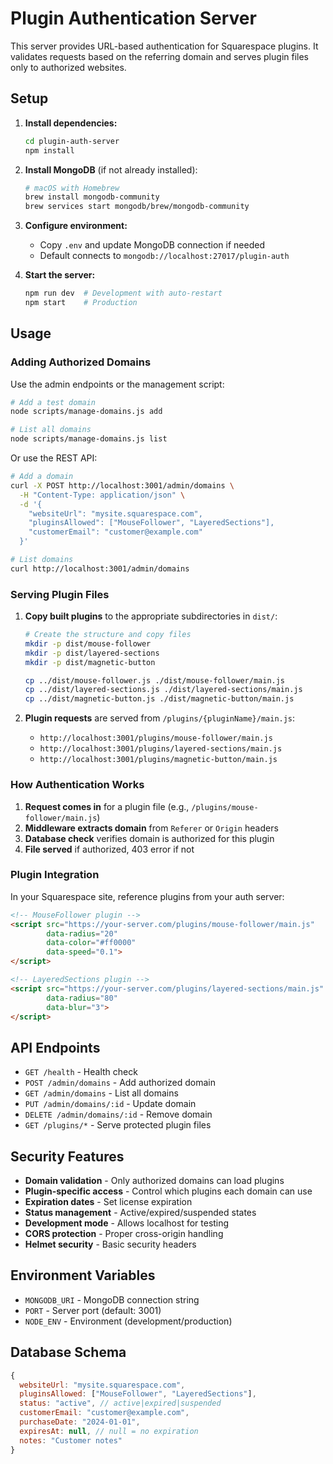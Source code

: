# Plugin Authentication Server

This server provides URL-based authentication for Squarespace plugins. It validates requests based on the referring domain and serves plugin files only to authorized websites.

## Setup

1. **Install dependencies:**
   ```bash
   cd plugin-auth-server
   npm install
   ```

2. **Install MongoDB** (if not already installed):
   ```bash
   # macOS with Homebrew
   brew install mongodb-community
   brew services start mongodb/brew/mongodb-community
   ```

3. **Configure environment:**
   - Copy `.env` and update MongoDB connection if needed
   - Default connects to `mongodb://localhost:27017/plugin-auth`

4. **Start the server:**
   ```bash
   npm run dev  # Development with auto-restart
   npm start    # Production
   ```

## Usage

### Adding Authorized Domains

Use the admin endpoints or the management script:

```bash
# Add a test domain
node scripts/manage-domains.js add

# List all domains
node scripts/manage-domains.js list
```

Or use the REST API:

```bash
# Add a domain
curl -X POST http://localhost:3001/admin/domains \
  -H "Content-Type: application/json" \
  -d '{
    "websiteUrl": "mysite.squarespace.com",
    "pluginsAllowed": ["MouseFollower", "LayeredSections"],
    "customerEmail": "customer@example.com"
  }'

# List domains
curl http://localhost:3001/admin/domains
```

### Serving Plugin Files

1. **Copy built plugins** to the appropriate subdirectories in `dist/`:
   ```bash
   # Create the structure and copy files
   mkdir -p dist/mouse-follower
   mkdir -p dist/layered-sections
   mkdir -p dist/magnetic-button
   
   cp ../dist/mouse-follower.js ./dist/mouse-follower/main.js
   cp ../dist/layered-sections.js ./dist/layered-sections/main.js
   cp ../dist/magnetic-button.js ./dist/magnetic-button/main.js
   ```

2. **Plugin requests** are served from `/plugins/{pluginName}/main.js`:
   - `http://localhost:3001/plugins/mouse-follower/main.js`
   - `http://localhost:3001/plugins/layered-sections/main.js`
   - `http://localhost:3001/plugins/magnetic-button/main.js`

### How Authentication Works

1. **Request comes in** for a plugin file (e.g., `/plugins/mouse-follower/main.js`)
2. **Middleware extracts domain** from `Referer` or `Origin` headers
3. **Database check** verifies domain is authorized for this plugin
4. **File served** if authorized, 403 error if not

### Plugin Integration

In your Squarespace site, reference plugins from your auth server:

```html
<!-- MouseFollower plugin -->
<script src="https://your-server.com/plugins/mouse-follower/main.js" 
        data-radius="20" 
        data-color="#ff0000" 
        data-speed="0.1">
</script>

<!-- LayeredSections plugin -->
<script src="https://your-server.com/plugins/layered-sections/main.js"
        data-radius="80"
        data-blur="3">
</script>
```

## API Endpoints

- `GET /health` - Health check
- `POST /admin/domains` - Add authorized domain
- `GET /admin/domains` - List all domains  
- `PUT /admin/domains/:id` - Update domain
- `DELETE /admin/domains/:id` - Remove domain
- `GET /plugins/*` - Serve protected plugin files

## Security Features

- **Domain validation** - Only authorized domains can load plugins
- **Plugin-specific access** - Control which plugins each domain can use
- **Expiration dates** - Set license expiration
- **Status management** - Active/expired/suspended states
- **Development mode** - Allows localhost for testing
- **CORS protection** - Proper cross-origin handling
- **Helmet security** - Basic security headers

## Environment Variables

- `MONGODB_URI` - MongoDB connection string
- `PORT` - Server port (default: 3001)
- `NODE_ENV` - Environment (development/production)

## Database Schema

```javascript
{
  websiteUrl: "mysite.squarespace.com",
  pluginsAllowed: ["MouseFollower", "LayeredSections"],
  status: "active", // active|expired|suspended
  customerEmail: "customer@example.com",
  purchaseDate: "2024-01-01",
  expiresAt: null, // null = no expiration
  notes: "Customer notes"
}
```
